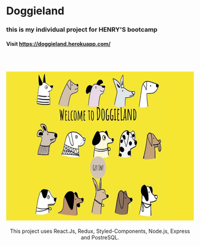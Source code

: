 # Doggieland
### this is my individual project for HENRY'S bootcamp
#### Visit https://doggieland.herokuapp.com/ 
<br>
<br>
<p align='center'>
<img height='400'src='./DoggielandLanding.png' /> <br><br>
This project uses React.Js, Redux, Styled-Components, Node.js, Express and PostreSQL.
</p>

